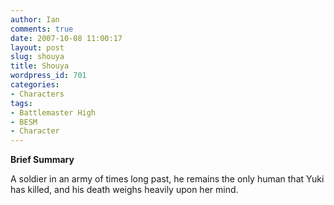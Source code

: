 ```yaml
---
author: Ian
comments: true
date: 2007-10-08 11:00:17
layout: post
slug: shouya
title: Shouya
wordpress_id: 701
categories:
- Characters
tags:
- Battlemaster High
- BESM
- Character
---
```


<p><b>Brief Summary</b></p>
<p>A soldier in an army of times long past, he remains the only human that Yuki has killed, and his death weighs heavily upon her mind.</p>